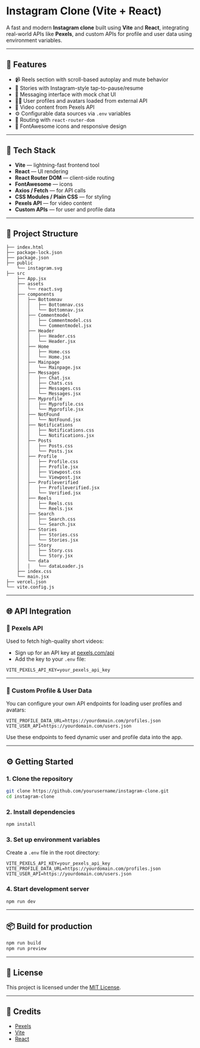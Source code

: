 #  Instagram Clone (Vite + React)

A fast and modern **Instagram clone** built using **Vite** and **React**, integrating real-world APIs like **Pexels**, and custom APIs for profile and user data using environment variables.

---

## 🚀 Features

- 📹 Reels section with scroll-based autoplay and mute behavior
- 📖 Stories with Instagram-style tap-to-pause/resume
- 💬 Messaging interface with mock chat UI
- 🧑‍💼 User profiles and avatars loaded from external API
- 📸 Video content from Pexels API
- ⚙️ Configurable data sources via `.env` variables
- 🧭 Routing with `react-router-dom`
- 🎨 FontAwesome icons and responsive design

---

## 🧰 Tech Stack

- **Vite** — lightning-fast frontend tool
- **React** — UI rendering
- **React Router DOM** — client-side routing
- **FontAwesome** — icons
- **Axios / Fetch** — for API calls
- **CSS Modules / Plain CSS** — for styling
- **Pexels API** — for video content
- **Custom APIs** — for user and profile data

---

## 📂 Project Structure

```
├── index.html
├── package-lock.json
├── package.json
├── public
    └── instagram.svg
├── src
    ├── App.jsx
    ├── assets
    │   └── react.svg
    ├── components
    │   ├── Bottomnav
    │   │   ├── Bottomnav.css
    │   │   └── Bottomnav.jsx
    │   ├── Commentmodel
    │   │   ├── Commentmodel.css
    │   │   └── Commentmodel.jsx
    │   ├── Header
    │   │   ├── Header.css
    │   │   └── Header.jsx
    │   ├── Home
    │   │   ├── Home.css
    │   │   └── Home.jsx
    │   ├── Mainpage
    │   │   └── Mainpage.jsx
    │   ├── Messages
    │   │   ├── Chat.jsx
    │   │   ├── Chats.css
    │   │   ├── Messages.css
    │   │   └── Messages.jsx
    │   ├── Myprofile
    │   │   ├── Myprofile.css
    │   │   └── Myprofile.jsx
    │   ├── NotFound
    │   │   └── NotFound.jsx
    │   ├── Notifications
    │   │   ├── Notifications.css
    │   │   └── Notifications.jsx
    │   ├── Posts
    │   │   ├── Posts.css
    │   │   └── Posts.jsx
    │   ├── Profile
    │   │   ├── Profile.css
    │   │   ├── Profile.jsx
    │   │   ├── Viewpost.css
    │   │   └── Viewpost.jsx
    │   ├── Profileverified
    │   │   ├── Profileverified.jsx
    │   │   └── Verified.jsx
    │   ├── Reels
    │   │   ├── Reels.css
    │   │   └── Reels.jsx
    │   ├── Search
    │   │   ├── Search.css
    │   │   └── Search.jsx
    │   ├── Stories
    │   │   ├── Stories.css
    │   │   └── Stories.jsx
    │   ├── Story
    │   │   ├── Story.css
    │   │   └── Story.jsx
    │   └── data
    │   │   └── dataLoader.js
    ├── index.css
    └── main.jsx
├── vercel.json
└── vite.config.js

````
---

## 🌐 API Integration

### 🔹 Pexels API

Used to fetch high-quality short videos:

- Sign up for an API key at [pexels.com/api](https://www.pexels.com/api/)
- Add the key to your `.env` file:

```env
VITE_PEXELS_API_KEY=your_pexels_api_key
````

---

### 🔹 Custom Profile & User Data

You can configure your own API endpoints for loading user profiles and avatars:

```env
VITE_PROFILE_DATA_URL=https://yourdomain.com/profiles.json
VITE_USER_API=https://yourdomain.com/users.json
```

Use these endpoints to feed dynamic user and profile data into the app.

---

## ⚙️ Getting Started

### 1. Clone the repository

```bash
git clone https://github.com/yourusername/instagram-clone.git
cd instagram-clone
```

### 2. Install dependencies

```bash
npm install
```

### 3. Set up environment variables

Create a `.env` file in the root directory:

```env
VITE_PEXELS_API_KEY=your_pexels_api_key
VITE_PROFILE_DATA_URL=https://yourdomain.com/profiles.json
VITE_USER_API=https://yourdomain.com/users.json
```

### 4. Start development server

```bash
npm run dev
```

---

## 📦 Build for production

```bash
npm run build
npm run preview
```

---

## 📜 License

This project is licensed under the [MIT License](LICENSE).

---

## 🙌 Credits

* [Pexels](https://pexels.com/)
* [Vite](https://vitejs.dev/)
* [React](https://reactjs.org/)